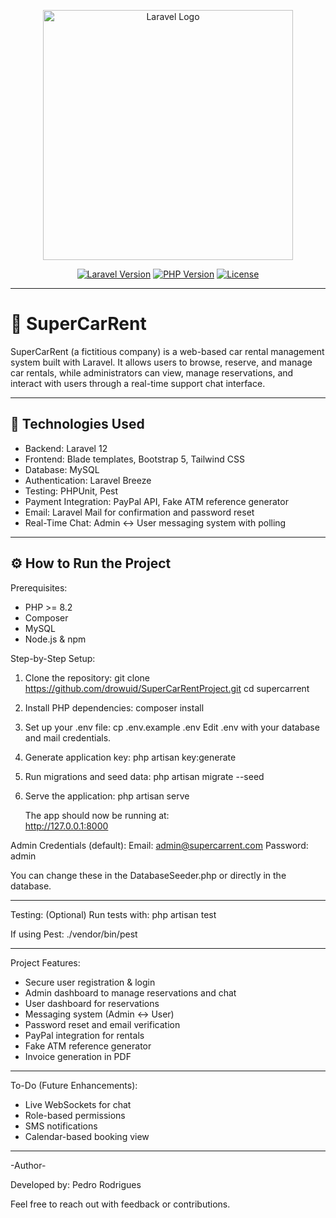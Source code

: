 <p align="center">
  <img src="https://raw.githubusercontent.com/laravel/art/master/logo-lockup/5%20SVG/2%20CMYK/1%20Full%20Color/laravel-logolockup-cmyk-red.svg" width="400" alt="Laravel Logo">
</p>

<p align="center">
  <a href="https://laravel.com/docs"><img src="https://img.shields.io/badge/Laravel-12.x-red" alt="Laravel Version"></a>
  <a href="https://www.php.net"><img src="https://img.shields.io/badge/PHP-8.2-blue" alt="PHP Version"></a>
  <a href="#"><img src="https://img.shields.io/badge/License-MIT-green.svg" alt="License"></a>
</p>

---

# 🚗 SuperCarRent

SuperCarRent (a fictitious company) is a web-based car rental management system built with Laravel. It allows users to browse, reserve, and manage car rentals, while administrators can view, manage reservations, and interact with users through a real-time support chat interface.


---

## 🧰 Technologies Used

- Backend: Laravel 12
- Frontend: Blade templates, Bootstrap 5, Tailwind CSS
- Database: MySQL
- Authentication: Laravel Breeze
- Testing: PHPUnit, Pest 
- Payment Integration: PayPal API, Fake ATM reference generator
- Email: Laravel Mail for confirmation and password reset
- Real-Time Chat: Admin ↔ User messaging system with polling

---

## ⚙️ How to Run the Project

Prerequisites:
- PHP >= 8.2
- Composer
- MySQL 
- Node.js & npm

Step-by-Step Setup:
1. Clone the repository:
   git clone https://github.com/drowuid/SuperCarRentProject.git
   cd supercarrent

2. Install PHP dependencies:
   composer install

3. Set up your .env file:
   cp .env.example .env
   Edit .env with your database and mail credentials.

4. Generate application key:
   php artisan key:generate

5. Run migrations and seed data:
   php artisan migrate --seed

6. Serve the application:
   php artisan serve

   The app should now be running at:  
   http://127.0.0.1:8000

Admin Credentials (default):
Email: admin@supercarrent.com
Password: admin

You can change these in the DatabaseSeeder.php or directly in the database.


---

Testing:
(Optional) Run tests with:
php artisan test

If using Pest:
./vendor/bin/pest

---

Project Features:
- Secure user registration & login
- Admin dashboard to manage reservations and chat
- User dashboard for reservations
- Messaging system (Admin ↔ User)
- Password reset and email verification
- PayPal integration for rentals
- Fake ATM reference generator
- Invoice generation in PDF

---

To-Do (Future Enhancements):
- Live WebSockets for chat
- Role-based permissions
- SMS notifications
- Calendar-based booking view


---

-Author-

Developed by: Pedro Rodrigues

Feel free to reach out with feedback or contributions.








